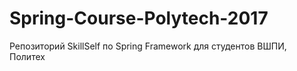 # Spring-Course-Polytech-2017
Репозиторий SkillSelf по Spring Framework для студентов ВШПИ, Политех
